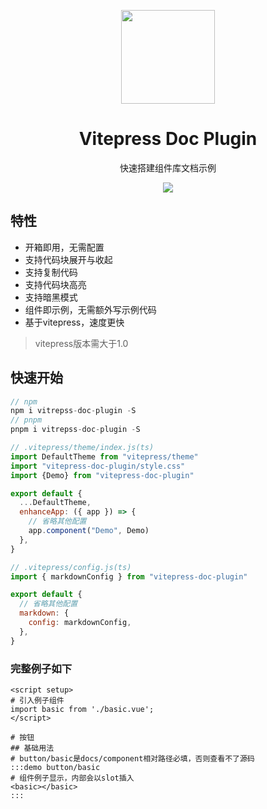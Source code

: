 <p align="center">
 <img src="https://gimg2.baidu.com/image_search/src=http%3A%2F%2Fpic1.16pic.com%2F00%2F01%2F40%2F16pic_140904_b.jpg&refer=http%3A%2F%2Fpic1.16pic.com&app=2002&size=f9999,10000&q=a80&n=0&g=0n&fmt=auto?sec=1665233941&t=3f2a140f7f83e622b298cda0e0a3c1bf" height="150">
</p>

<h1 align="center">
 Vitepress Doc Plugin
</h1>
<p align="center">
快速搭建组件库文档示例
<p>

<p align="center">
  <a href="https://www.npmjs.com/package/vitepress-doc-plugin"><img src="https://img.shields.io/npm/v/vitepress-doc-plugin?color=729B1B&label="></a>
<p>

<h4 align="center">

</h4>

## 特性
- 开箱即用，无需配置
- 支持代码块展开与收起
- 支持复制代码
- 支持代码块高亮
- 支持暗黑模式
- 组件即示例，无需额外写示例代码
- 基于vitepress，速度更快

> vitepress版本需大于1.0

## 快速开始
``` js
// npm
npm i vitrepss-doc-plugin -S
// pnpm
pnpm i vitrepss-doc-plugin -S
```

``` js
// .vitepress/theme/index.js(ts)
import DefaultTheme from "vitepress/theme"
import "vitepress-doc-plugin/style.css"
import {Demo} from "vitepress-doc-plugin"

export default {
  ...DefaultTheme,
  enhanceApp: ({ app }) => {
    // 省略其他配置
    app.component("Demo", Demo)
  },
}
```

``` js
// .vitepress/config.js(ts)
import { markdownConfig } from "vitepress-doc-plugin"

export default {
  // 省略其他配置
  markdown: {
    config: markdownConfig,
  },
}
```

### 完整例子如下
``` vue
<script setup>
# 引入例子组件
import basic from './basic.vue';
</script>

# 按钮
## 基础用法
# button/basic是docs/component相对路径必填，否则查看不了源码
:::demo button/basic
# 组件例子显示，内部会以slot插入
<basic></basic>
::: 